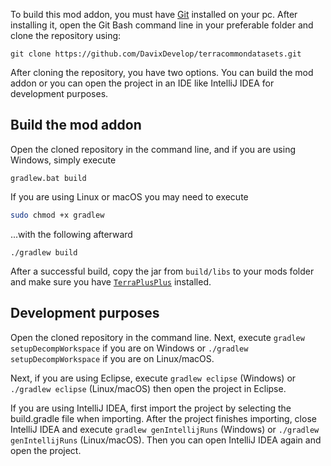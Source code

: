 To build this mod addon, you must have [Git](https://git-scm.com/) installed on your pc. After installing it, open the Git Bash command line in your preferable folder and clone the repository using:

```
git clone https://github.com/DavixDevelop/terracommondatasets.git
```

After cloning the repository, you have two options. You can build the mod addon or you can open the project in an IDE like IntelliJ IDEA for development purposes.

## Build the mod addon

Open the cloned repository in the command line, and if you are using Windows, simply execute
```
gradlew.bat build
```

If you are using Linux or macOS you may need to execute
```bash
sudo chmod +x gradlew
```
...with the following afterward
```
./gradlew build
```

After a successful build, copy the jar from `build/libs` to your mods folder and make sure you have [`TerraPlusPlus`](https://github.com/BuildTheEarth/terraplusplus/tree/master/docs) installed.

## Development purposes

Open the cloned repository in the command line. Next, execute `gradlew setupDecompWorkspace` if you are on Windows or `./gradlew setupDecompWorkspace` if you are on Linux/macOS.

Next, if you are using Eclipse, execute `gradlew eclipse` (Windows) or `./gradlew eclipse` (Linux/macOS) then open the project in Eclipse.

If you are using IntelliJ IDEA, first import the project by selecting the build.gradle file when importing. After the project finishes importing, close IntelliJ IDEA and execute `gradlew genIntellijRuns` (Windows) or `./gradlew genIntellijRuns` (Linux/macOS). Then you can open IntelliJ IDEA again and open the project.